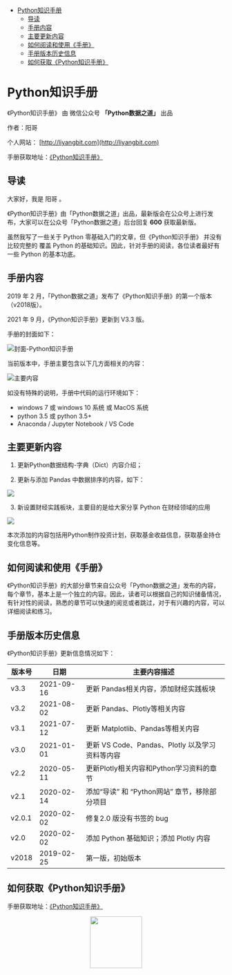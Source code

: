 - [Python知识手册](#python知识手册)
  - [导读](#导读)
  - [手册内容](#手册内容)
  - [主要更新内容](#主要更新内容)
  - [如何阅读和使用《手册》](#如何阅读和使用手册)
  - [手册版本历史信息](#手册版本历史信息)
  - [如何获取《Python知识手册》](#如何获取python知识手册)

# Python知识手册

《Python知识手册》 由 微信公众号 **「Python数据之道」** 出品

作者：阳哥

个人网站： [http://liyangbit.com](http://liyangbit.com)

手册获取地址：[《Python知识手册》](https://github.com/liyangbit/Python-Knowledge-Handbook/tree/master/handbook)

## 导读

大家好，我是 阳哥 。

《Python知识手册》由「Python数据之道」出品，最新版会在公众号上进行发布，大家可以在公众号「Python数据之道」后台回复 **600** 获取最新版。

虽然我写了一些关于 Python 零基础入门的文章，但《Python知识手册》 并没有比较完整的
覆盖 Python 的基础知识。因此，针对手册的阅读，各位读者最好有一些 Python 的基本功底。

## 手册内容

2019 年 2 月，「Python数据之道」发布了《Python知识手册》的第一个版本（v2018版）。

2021 年 9 月，《Python知识手册》更新到 V3.3 版。

手册的封面如下：

![封面-Python知识手册](https://tva1.sinaimg.cn/large/008i3skNgy1gui8arir1oj60gj0neacj02.jpg)


<!-- 手册的封面如下：

<div align="center">
    <img src="images/v3.1.png" width="600"/>
</div> -->

当前版本中，手册主要包含以下几方面相关的内容：

![主要内容](https://tva1.sinaimg.cn/large/008i3skNgy1gui8ernq7lj60qr16742f02.jpg)

<!-- <div align="center">
    <img src="images/content.png" width="600"/>
</div> -->

<!-- - Python 基础知识
- Jupyter Notebook
- Numpy
- Pandas
- Matplotlib
- Seaborn
- Bokeh
- Plotly
- 若干个项目实战案例
- Python 学习资料 -->

如没有特殊的说明，手册中代码的运行环境如下：

- windows 7 或 windows 10 系统 或 MacOS 系统
- python 3.5 或 python 3.5+
- Anaconda / Jupyter Notebook / VS Code


## 主要更新内容

1. 更新Python数据结构-字典（Dict）内容介绍；

2. 更新与添加 Pandas 中数据排序的内容，如下：

![](https://tva1.sinaimg.cn/large/008i3skNgy1gui8gjgudtj616y0ju0ul02.jpg)

3. 新设置财经实践板块，主要目的是给大家分享 Python 在财经领域的应用

![](https://tva1.sinaimg.cn/large/008i3skNgy1gui8glmufdj61600o2dif02.jpg)

本次添加的内容包括用Python制作投资计划，获取基金收益信息，获取基金持仓变化信息等。

<!-- ## 与优秀者同行

从 V3.0 版开始，加强了延伸阅读的内容，一个人的水平、时间和经验总是有限的。在《手册》中，以介绍或链接的方式，添加了部分内容，包括书籍介绍、网站及博客介绍、翻译内容链接、读者投稿文章的链接等，这些内容，可以在《手册》的学习资料章节进行了解。 -->

## 如何阅读和使用《手册》

《Python知识手册》的大部分章节来自公众号「Python数据之道」发布的内容，每个章节，基本上是一个独立的内容。因此，读者可以根据自己的知识储备情况，有针对性的阅读，熟悉的章节可以快速的阅览或者跳过，对于有兴趣的内容，可以详细阅读和练习。

## 手册版本历史信息

《Python知识手册》更新信息情况如下：

| 版本号  | 日期  | 主要内容描述  |
|---|---|---|
|v3.3| 2021-09-16  | 更新 Pandas相关内容，添加财经实践板块|
|v3.2| 2021-08-02  | 更新 Pandas、Plotly等相关内容|
|v3.1| 2021-07-12  | 更新 Matplotlib、Pandas等相关内容|
|v3.0| 2021-01-01  | 更新 VS Code、Pandas、Plotly 以及学习资料等内容|
|v2.2| 2020-05-11  | 更新Plotly相关内容和Python学习资料的章节|
|v2.1| 2020-02-14  | 添加“导读” 和 “Python网站”  章节，移除部分项目|
|v2.0.1| 2020-02-02  | 修复2.0 版没有书签的 bug  |
|v2.0| 2020-02-02  | 添加 Python 基础知识；添加 Plotly 内容  |
|v2018| 2019-02-25  | 第一版，初始版本  |

## 如何获取《Python知识手册》

手册获取地址：[《Python知识手册》](https://github.com/liyangbit/Python-Knowledge-Handbook/tree/master/handbook)

<div align="center"><img src="images/QR-PyDataLab-202002.jpg" width="120"/></div>
